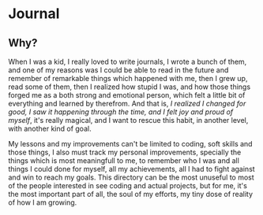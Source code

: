 # Journal

## Why?

When I was a kid, I really loved to write journals, I wrote a bunch of them, and one of my reasons was I could be able to read in the future and remember of remarkable things which happened with me, then I grew up, read some of them, then I realized how stupid I was, and how those things forged me as a both strong and emotional person, which felt a little bit of everything and learned by therefrom. And that is, _I realized I changed for good, I saw it happening through the time, and I felt joy and proud of myself_, it's really magical, and I want to rescue this habit, in another level, with another kind of goal.

My lessons and my improvements can't be limited to coding, soft skills and those things, I also must track my personal improvements, specially the things which is most meaningfull to me, to remember who I was and all things I could done for myself, all my achievements, all I had to fight against and win to reach my goals. 
This directory can be the most unuseful to most of the people interested in see coding and actual projects, but for me, it's the most important part of all, the soul of my efforts, my tiny dose of reality of how I am growing.
